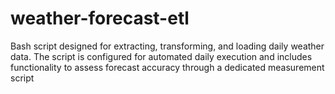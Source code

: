 # weather-forecast-etl
Bash script designed for extracting, transforming, and loading daily weather data. The script is configured for automated daily execution and includes functionality to assess forecast accuracy through a dedicated measurement script
